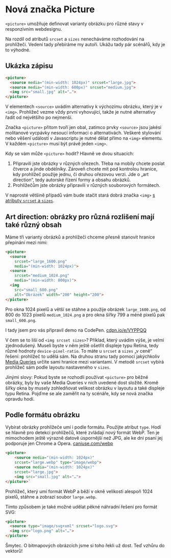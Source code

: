 
# Nová značka Picture

`<picture>` umožňuje definovat varianty obrázku pro různé stavy v responzivním webdesignu. 

Na rozdíl od atributů `srcset` a `sizes` nenecháváme rozhodování na prohlížeči. Vedení tady přebíráme my autoři. Ukážu tady pár scénářů, kdy je to výhodné. 


## Ukázka zápisu

```html
<picture>
  <source media="(min-width: 1024px)" srcset="large.jpg">
  <source media="(min-width: 600px)" srcset="medium.jpg">
  <img src="small.jpg" alt="…">
</picture>
```

V elementech `<source>` uvádím alternativy k výchozímu obrázku, který je v `<img>`. Prohlížeč vezme vždy první vyhovující, takže je nutné alternativy řadit od největšího po nejmenší.

Značka `<picture>` přitom tvoří jen obal, zatímco prvky `<source>` jsou jakési molitanové vycpávky nesoucí informaci o alternativách. Veškeré stylování nebo věšení událostí v Javascriptu je nutné dělat přímo na `<img>` elementu. V každém `<picture>` musí být právě jeden `<img>`.

Kdy se vám může `<picture>` hodit? Hlavně ve dvou situacích:

1. Připravili jste obrázky v různých ořezech. Třeba na mobily chcete poslat čtverce a jinde obdélníky. Zároveň chcete mít pod kontrolou hranice, kdy prohlížeč použije jednu, či druhou ořezovou verzi. Jde o „art direction“, tedy autorské řízení formy a obsahu obrázků.
2. Prohlížečům jste obrázky připravili v různých souborových formátech.

V naprosté většině případů vám bude stačit stará dobrá značka `<img>` [s atributy `srcset` a `sizes`](srcset-sizes.md).


## Art direction: obrázky pro různá rozlišení mají také různý obsah

Máme tři varianty obrázků a prohlížeči chceme přesně stanovit hranice přepínání mezi nimi:

```html
<picture>
  <source 
  	srcset="large_1600.png" 
  	media="(min-width: 1024px)">
  <source 
  	srcset="medium_1024.png" 
  	media="(min-width: 800px)">
  <img 
    src="small_600.png"    
    alt="Obrázek" width="200" height="200">
</picture>
```

Pro okna 1024 pixelů a větší se stáhne a použije obrázek `large_1600.png`, od 800 do 1023 pixelů `medium_1024.png` a pro okna šířky 799 a méně pixelů pak `small_600.png`.

I tady jsem pro vás připravil demo na CodePen. [cdpn.io/e/VYPPQQ](http://codepen.io/machal/pen/VYPPQQ?editors=110) 

V čem se to liší od `<img srcset sizes>`? Příklad, který uvádím výše, je velmi zjednodušený. Museli byste v něm ještě ošetřit displeje typu Retina, tedy různé hodnoty `device-pixel-ratio`. To máte u `srcset` a `sizes` „v ceně“ řešení: prohlížeč to udělá sám.  Na druhou stranu tady pomocí jakýchkoliv [Media Queries](css3-media-queries.md) určíte sami hranice mezi variantami. V metodě `srcset` vybírá prohlížeč sám podle layoutu nastaveného v `sizes`.

Jinými slovy: Pokud byste se rozhodli používat `<picture>` pro běžné obrázky, byly by vaše Media Queries v nich uvedené dost složité. Kromě šířky okna by musely zohledňovat velikost obrázku v layoutu a také displeje typu Retina. Pojďme se ale zaměřit na ty scénáře, kdy se nová značka opravdu hodí.


## Podle formátu obrázku

Vybírat obrázky prohlížeče umí i podle formátu. Použijte atribut `type`. Hodí se hlavně pro detekci prohlížečů, které zvládají nový formát WebP. Ten je mimochodem ještě výrazně datově úspornější než JPG, ale ke dni psaní jej podporuje jen Chrome a Opera. [caniuse.com/webp](http://caniuse.com/#feat=webp)

```html
<picture>
	<source media="(min-width: 1024px)" 
    srcset="large.webp" type="image/webp">
	<source media="(min-width: 1024px)" 
    srcset="large.jpg">
	<img src="small.jpg" alt="…">
</picture>`
```

Prohlížeč, který umí formát WebP a běží v okně velikosti alespoň 1024 pixelů, stáhne a zobrazí soubor `large.webp`. 

Tímto způsobem je také možné udělat pěkné náhradní řešení pro formát SVG:

```html
<picture>
  <source type="image/svg+xml" srcset="logo.svg">
  <img src="logo.png" alt="…">
</picture>
```

<div class="ebook-only" markdown="1">
  Šmytec. O bitmapových obrázcích jsme si toho řekli už dost. Teď vzhůru do vektorů!
</div>


